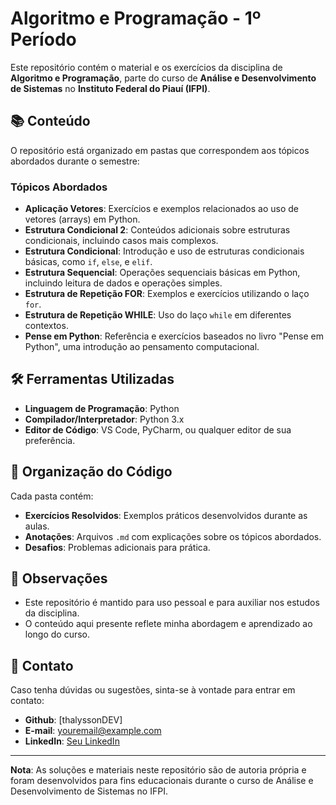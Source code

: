 # Algoritmo e Programação - 1º Período

Este repositório contém o material e os exercícios da disciplina de **Algoritmo e Programação**, parte do curso de **Análise e Desenvolvimento de Sistemas** no **Instituto Federal do Piauí (IFPI)**. 

## 📚 Conteúdo

O repositório está organizado em pastas que correspondem aos tópicos abordados durante o semestre:


### Tópicos Abordados

- **Aplicação Vetores**: Exercícios e exemplos relacionados ao uso de vetores (arrays) em Python.
- **Estrutura Condicional 2**: Conteúdos adicionais sobre estruturas condicionais, incluindo casos mais complexos.
- **Estrutura Condicional**: Introdução e uso de estruturas condicionais básicas, como `if`, `else`, e `elif`.
- **Estrutura Sequencial**: Operações sequenciais básicas em Python, incluindo leitura de dados e operações simples.
- **Estrutura de Repetição FOR**: Exemplos e exercícios utilizando o laço `for`.
- **Estrutura de Repetição WHILE**: Uso do laço `while` em diferentes contextos.
- **Pense em Python**: Referência e exercícios baseados no livro "Pense em Python", uma introdução ao pensamento computacional.

## 🛠 Ferramentas Utilizadas

- **Linguagem de Programação**: Python
- **Compilador/Interpretador**: Python 3.x
- **Editor de Código**: VS Code, PyCharm, ou qualquer editor de sua preferência.

## 📂 Organização do Código

Cada pasta contém:

- **Exercícios Resolvidos**: Exemplos práticos desenvolvidos durante as aulas.
- **Anotações**: Arquivos `.md` com explicações sobre os tópicos abordados.
- **Desafios**: Problemas adicionais para prática.

## 📌 Observações

- Este repositório é mantido para uso pessoal e para auxiliar nos estudos da disciplina.
- O conteúdo aqui presente reflete minha abordagem e aprendizado ao longo do curso.

## 📧 Contato

Caso tenha dúvidas ou sugestões, sinta-se à vontade para entrar em contato:

- **Github**: [thalyssonDEV]
- **E-mail**: [youremail@example.com](mailto:youremail@example.com)
- **LinkedIn**: [Seu LinkedIn](https://www.linkedin.com/in/seunome)

---

**Nota**: As soluções e materiais neste repositório são de autoria própria e foram desenvolvidos para fins educacionais durante o curso de Análise e Desenvolvimento de Sistemas no IFPI.
